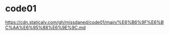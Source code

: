 # code01
https://cdn.staticaly.com/gh/missdaned/code01/main/%E6%B6%9F%E6%BC%AA%E6%95%88%E6%9E%9C.md
